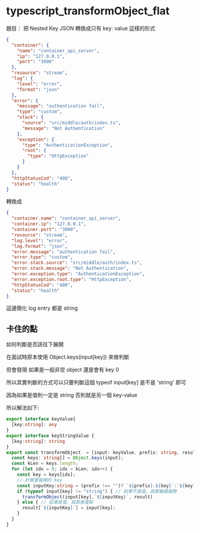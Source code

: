 # typescript_transformObject_flat


題目： 把 Nested Key JSON 轉換成只有 key: value 這樣的形式

```json
{
  "container": {
    "name": "container_api_server",
    "ip": "127.0.0.1",
    "port": "3000"
  },
  "resource": "stream",
  "log": {
    "level": "error",
    "format": "json"
  },
  "error": {
    "message": "authentication fail",
    "type": "custom",
    "stack": {
      "source": "src/middle/auth/index.ts",
      "message": "Not Authentication"
    },
    "exception": {
      "type": "AuthenticationException",
      "root": {
        "type": "HttpException"
      }
    }
  },
  "httpStatusCod": "400",
  "status": "health"
}
```

轉換成
```json
{
  "container.name": "container_api_server",
  "container.ip": "127.0.0.1",
  "container.port": "3000",
  "resource": "stream",
  "log.level": "error",
  "log.format": "json",
  "error.message": "authentication fail",
  "error.type": "custom",
  "error.stack.source": "src/middle/auth/index.ts",
  "error.stack.message": "Not Authentication",
  "error.exception.type": "AuthenticationException",
  "error.exception.root.type": "HttpException",
  "httpStatusCod": "400",
  "status": "health"
}
```

這邊簡化 log entry 都是 string 

## 卡住的點

如何判斷是否該往下展開

在面試時原本使用 Object.keys(input[key]) 來做判斷

但會發現 如果是一般非空 object 還是會有 key 0

所以其實判斷的方式可以只要判斷這個 typeof input[key] 是不是 'string' 即可

因為如果是值則一定是 string 否則就是另一個 key-value

所以解法如下:
```typescript
export interface keyValue{
  [key:string]: any
}
export interface keyStringValue {
  [key:string]: string
}
export const transformObject  = (input: keyValue, prefix: string, result: keyStringValue) => {
  const keys: string[] = Object.keys(input);
  const kLen = keys.length;
  for (let idx = 0; idx < kLen; idx++) {
    const key = keys[idx];
    // 計算要展開的 key
    const inputKey:string = (prefix !== "")? `${prefix}.${key}`:`${key}`; 
    if (typeof input[key] != "string") { // 如果不是值，就要繼續展開
      transformObject(input[key],`${inputKey}`, result)
    } else { // 如果是值，就直接複製
      result[`${inputKey}`] = input[key];
    }
  }
}
```